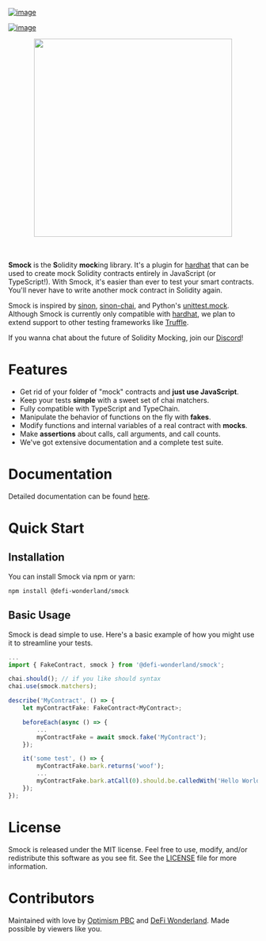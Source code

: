 [![image](https://img.shields.io/npm/v/@defi-wonderland/smock.svg?style=flat-square)](https://www.npmjs.org/package/@defi-wonderland/smock)

[![image](https://badgen.net/badge/icon/discord?icon=discord&label)](https://discord.com/invite/22RQcJjau9)

<div align="center">
    <a href="https://github.com/defi-wonderland/smock">
        <img src="https://user-images.githubusercontent.com/14298799/128897259-1d2c43b5-9156-425e-82e0-ab13f259e57c.gif" width="400px">
    </a>
</div>
<br />
<br />

**Smock** is the **S**olidity **mock**ing library. It's a plugin for
[hardhat](https://hardhat.org) that can be used to create mock Solidity
contracts entirely in JavaScript (or TypeScript!). With Smock, it's
easier than ever to test your smart contracts. You'll never have to
write another mock contract in Solidity again.

Smock is inspired by [sinon](https://sinonjs.org),
[sinon-chai](https://www.chaijs.com/plugins/sinon-chai), and Python's
[unittest.mock](https://docs.python.org/3/library/unittest.mock.html).
Although Smock is currently only compatible with
[hardhat](https://hardhat.org), we plan to extend support to other
testing frameworks like [Truffle](https://www.trufflesuite.com/).

If you wanna chat about the future of Solidity Mocking, join our
[Discord](https://discord.com/invite/22RQcJjau9)!

# Features

- Get rid of your folder of "mock" contracts and **just use
  JavaScript**.
- Keep your tests **simple** with a sweet set of chai matchers.
- Fully compatible with TypeScript and TypeChain.
- Manipulate the behavior of functions on the fly with **fakes**.
- Modify functions and internal variables of a real contract with
  **mocks**.
- Make **assertions** about calls, call arguments, and call counts.
- We've got extensive documentation and a complete test suite.

# Documentation

Detailed documentation can be found
[here](https://smock.readthedocs.io).

# Quick Start

## Installation

You can install Smock via npm or yarn:

``` console
npm install @defi-wonderland/smock
```

## Basic Usage

Smock is dead simple to use. Here's a basic example of how you might use
it to streamline your tests.

``` typescript
...
import { FakeContract, smock } from '@defi-wonderland/smock';

chai.should(); // if you like should syntax
chai.use(smock.matchers);

describe('MyContract', () => {
    let myContractFake: FakeContract<MyContract>;

    beforeEach(async () => {
        ...
        myContractFake = await smock.fake('MyContract');
    });

    it('some test', () => {
        myContractFake.bark.returns('woof');
        ...
        myContractFake.bark.atCall(0).should.be.calledWith('Hello World');
    });
});
```

# License

Smock is released under the MIT license. Feel free to use, modify,
and/or redistribute this software as you see fit. See the
[LICENSE](https://github.com/defi-wonderland/smock/blob/main/LICENSE)
file for more information.

# Contributors

Maintained with love by [Optimism PBC](https://optimism.io) and [DeFi
Wonderland](https://defi.sucks). Made possible by viewers like you.

